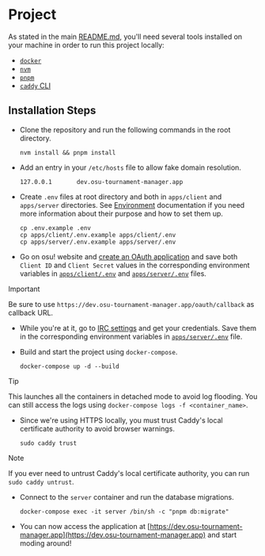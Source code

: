 # Project

As stated in the main [README.md](../../README.md), you'll need several tools installed on your machine in order to run this project locally:

- [`docker`](https://www.docker.com/)
- [`nvm`](https://github.com/nvm-sh/nvm)
- [`pnpm`](https://pnpm.io/)
- [`caddy` CLI](https://caddyserver.com/)

## Installation Steps

- Clone the repository and run the following commands in the root directory.

  ```shell
  nvm install && pnpm install
  ```

- Add an entry in your `/etc/hosts` file to allow fake domain resolution.

  ```plaintext
  127.0.0.1       dev.osu-tournament-manager.app
  ```

- Create `.env` files at root directory and both in `apps/client` and `apps/server` directories. See [Environment](../environment-files/README.md) documentation if you need more information about their purpose and how to set them up.

  ```shell
  cp .env.example .env
  cp apps/client/.env.example apps/client/.env
  cp apps/server/.env.example apps/server/.env
  ```

- Go on osu! website and [create an OAuth application](https://osu.ppy.sh/home/account/edit#new-oauth-application) and save both `Client ID` and `Client Secret` values in the corresponding environment variables in [`apps/client/.env`](../../apps/client/example.env) and [`apps/server/.env`](../../apps/server/example.env) files.

> [!IMPORTANT]
>
> Be sure to use `https://dev.osu-tournament-manager.app/oauth/callback` as callback URL.

- While you're at it, go to [IRC settings](https://osu.ppy.sh/home/account/edit#legacy-api) and get your credentials. Save them in the corresponding environment variables in [`apps/server/.env`](../../apps/server/example.env) file.

- Build and start the project using `docker-compose`.

  ```shell
  docker-compose up -d --build
  ```

> [!TIP]
>
> This launches all the containers in detached mode to avoid log flooding. You can still access the logs using `docker-compose logs -f <container_name>`.

- Since we're using HTTPS locally, you must trust Caddy's local certificate authority to avoid browser warnings.

  ```shell
  sudo caddy trust
  ```

> [!NOTE]
>
> If you ever need to untrust Caddy's local certificate authority, you can run `sudo caddy untrust`.

- Connect to the `server` container and run the database migrations.

  ```shell
  docker-compose exec -it server /bin/sh -c "pnpm db:migrate"
  ```

- You can now access the application at [https://dev.osu-tournament-manager.app](https://dev.osu-tournament-manager.app) and start moding around!
